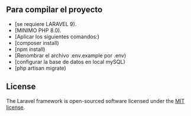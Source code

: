 ## Para compilar el proyecto

- [se requiere LARAVEL 9).
- [MINIMO PHP 8.0).
- [Aplicar los siguientes comandos:)
- [composer install)
- [npm install)
- [Renombrar el archivo .env.example por .env)
- [configurar la base de datos en local mySQL)
- [php artisan migrate)

## License

The Laravel framework is open-sourced software licensed under the [MIT license](https://opensource.org/licenses/MIT).
